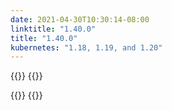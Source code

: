 ```yaml
---
date: 2021-04-30T10:30:14-08:00
linktitle: "1.40.0"
title: "1.40.0"
kubernetes: "1.18, 1.19, and 1.20"
---
```


{{<changes>}}
{{</changes>}}

{{<fixes>}}
{{</fixes>}}
